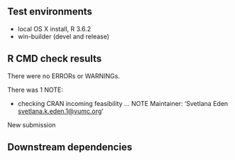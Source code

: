 ## Test environments
* local OS X install, R 3.6.2
* win-builder (devel and release)

## R CMD check results
There were no ERRORs or WARNINGs. 

There was 1 NOTE:

* checking CRAN incoming feasibility ... NOTE
Maintainer: ‘Svetlana Eden <svetlana.k.eden.1@vumc.org>’

New submission

## Downstream dependencies
